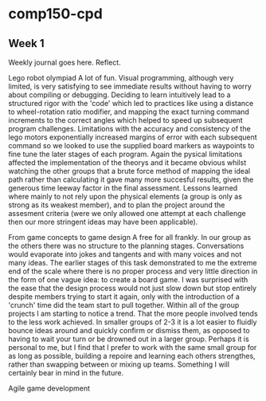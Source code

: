 # comp150-cpd

## Week 1

Weekly journal goes here. Reflect.

Lego robot olympiad
A lot of fun. Visual programming, although very limited, is very satisfying to see immediate results  without having to worry about compiling or debugging. Deciding to learn intuitively lead to a structured rigor with the 'code' which led to practices like using a distance to wheel-rotation ratio modifier, and mapping the exact turning command increments to the correct angles which helped to speed up subsequent program challenges. Limitations with the accuracy and consistency of the lego motors exponentially increased margins of error with each subsequent command so we looked to use the supplied board markers as waypoints to fine tune the later stages of each program. Again the pysical limitations affected the implementation of the theorys and it became obvious whilst watching the other groups that a brute force method of mapping the ideal path rather than calculating it gave many more succesful results, given the generous time leeway factor in the final assessment. Lessons learned where mainly to not rely upon the physical elements (a group is only as strong as its weakest member), and to plan the project around the assesment criteria (were we only allowed one attempt at each challenge then our more stringent ideas may have been applicable).


From game concepts to game design
A free for all frankly. In our group as the others there was no structure to the planning stages. Conversations would evaporate into jokes and tangents and with many voices and not many ideas. The earlier stages of this task demonstrated to me the extreme end of the scale where there is no proper process and very little direction in the form of one vague idea: to create a board game. I was surprised with the ease that the design process would not just slow down but stop entirely despite members trying to start it again, only with the introduction of a 'crunch' time did the team start to pull together. Within all of the group projects I am starting to notice a trend. That the more people involved tends to the less work achieved. In smaller groups of 2-3 it is a lot easier to fluidly bounce ideas around and quickly confirm or dismiss them, as opposed to having to wait your turn or be drowned out in a larger group. Perhaps it is personal to me, but I find that I prefer to work with the same small group for as long as possible, building a repoire and learning each others strengthes, rather than swapping between or mixing up teams.  Something I will certainly bear in mind in the future.


Agile game development
